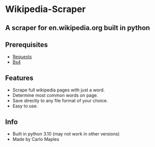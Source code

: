 # Wikipedia-Scraper

A scraper for en.wikipedia.org built in python
---

## Prerequisites

- [Requests](https://docs.python-requests.org/en/latest/)
- [Bs4](https://www.crummy.com/software/BeautifulSoup/bs4/doc/#installing-beautiful-soup)


## Features

- Scrape full wikipedia pages with just a word.
- Determine most common words on page.
- Save directly to any file format of your choice.
- Easy to use.


## Info
- Built in python 3.10 (may not work in other versions)
- Made by Carlo Maples
